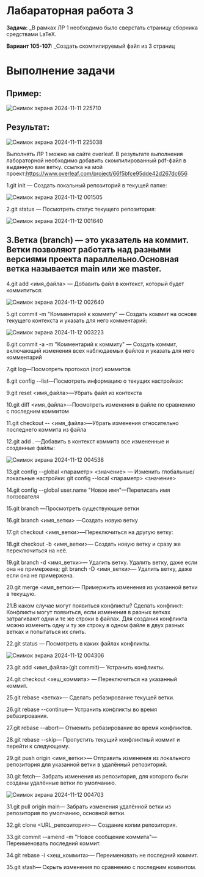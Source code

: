 # Лабараторная работа 3
__Задача:__ _В рамках ЛР 1 необходимо было сверстать страницу сборника средствами LaTeX.

__Вариант 105-107:__ _Создать скомпилируемый файл из 3 страниц
# Выполнение задачи 
## Пример:

![Снимок экрана 2024-11-11 225710](https://github.com/user-attachments/assets/f8a3555b-5948-47ec-9d8e-e052260ffb5b)
## Результат:

![Снимок экрана 2024-11-11 225038](https://github.com/user-attachments/assets/c9bc3655-03ea-449a-bec3-4684fa9781fd)

Выполнять ЛР 1 можно на сайте overleaf. В результате выполнения лабораторной необходимо добавить скомпилированный pdf-файл в выданную вам ветку. ссылка на мой проект:https://www.overleaf.com/project/66f5bfce95dde42d267dc656

1.git init — Создать локальный репозиторий в текущей папке:

![Снимок экрана 2024-11-12 001505](https://github.com/user-attachments/assets/d395f3d2-8ef7-4d40-a544-6091e010c725)

2.git status — Посмотреть статус текущего репозитория:

![Снимок экрана 2024-11-12 001640](https://github.com/user-attachments/assets/fa3b7942-718c-4bfc-9238-287166d5633f)

## 3.Ветка (branch) — это указатель на коммит. Ветки позволяют работать над разными версиями проекта параллельно.Основная ветка называется main или же master.

4.git add <имя_файла> — Добавить файл в контекст, который будет коммититься:

![Снимок экрана 2024-11-12 002640](https://github.com/user-attachments/assets/dd12f8cf-f1f3-4dc3-9545-f3a5f8ccd8c8)

5.git commit -m "Комментарий к коммиту" — Создать коммит на основе текущего контекста и указать для него комментарий:

![Снимок экрана 2024-11-12 003223](https://github.com/user-attachments/assets/209708fd-3bde-418f-86b3-7c7ab38b080f)

6.git commit -a -m "Комментарий к коммиту" — Создать коммит, включающий изменения всех наблюдаемых файлов и указать для него комментарий

7.git log—Посмотреть протокол (лог) коммитов

8.git config --list—Посмотреть информацию о текущих настройках:

9.git reset <имя_файла>—Убрать файл из контекста

10.git diff <имя_файла>—Посмотреть изменения в файле по сравнению с последним коммитом

11.git checkout -- <имя_файла>—Убрать изменения относительно последнего коммита из файла

12.git add . —Добавить в контекст коммита все измененные и созданные файлы:

![Снимок экрана 2024-11-12 004538](https://github.com/user-attachments/assets/6fa2a798-cfe6-47a3-a593-c73b5ba4bff9)


13.git config --global <параметр> <значение> — Изменить глобальные/локальные настройки: git config --local <параметр> <значение>

14.git config --global user.name "Новое имя"—Переписать имя ползователя

15.git branch —Просмотреть существующие ветки

16.git branch <имя_ветки> —Создать новую ветку

17.git checkout <имя_ветки>—Переключиться на другую ветку:

18.git checkout -b <имя_ветки>— Создать новую ветку и сразу же переключиться на неё.

19.git branch -d <имя_ветки>— Удалить ветку. Удалить ветку, даже если она не примержена; git branch -D <имя_ветки>— Удалить ветку, даже если она не примержена.

20.git merge <имя_ветки>— Примержить изменения из указанной ветки в текущую.

21.В каком случае могут появиться конфликты? Сделать конфликт: Конфликты могут появиться, если изменения в разных ветках затрагивают одни и те же строки в файлах. Для создания конфликта можно изменить одну и ту же строку в одном файле в двух разных ветках и попытаться их слить.

22.git status — Посмотреть в каких файлах конфликты.

![Снимок экрана 2024-11-12 004306](https://github.com/user-attachments/assets/c31f3c18-88b9-429c-a80f-420b2219cfec)


23.git add <имя_файла>(git commit)— Устранить конфликты.

24.git checkout <хеш_коммита> — Переключиться на указанный коммит.

25.git rebase <ветка>— Сделать ребазирование текущей ветки.

26.git rebase --continue— Устранить конфликты во время ребазирования.

27.git rebase --abort— Отменить ребазирование во время конфликтов.

28.git rebase --skip— Пропустить текущий конфликтный коммит и перейти к следующему.

29.git push origin <имя_ветки>— Отправить изменения из локального репозитория для указанной ветки в удалённый репозиторий.

30.git fetch— Забрать изменения из репозитория, для которого были созданы удалённые ветки по умолчанию.

![Снимок экрана 2024-11-12 004703](https://github.com/user-attachments/assets/ccc29e88-2f51-403c-bc70-f48677215ab7)


31.git pull origin main— Забрать изменения удалённой ветки из репозитория по умолчанию, основной ветки.

32.git clone <URL_репозитория>— Создание копии репозитория.

33.git commit --amend -m "Новое сообщение коммита"— Переименовать последний коммит.

34.git rebase -i <хеш_коммита>— Переименовать не последний коммит.

35.git stash— Скрыть изменения по сравнению с последним коммитом.

